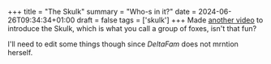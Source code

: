 +++
title = "The Skulk"
summary = "Who-s in it?"
date = 2024-06-26T09:34:34+01:00
draft = false
tags = ['skulk']
+++
Made [another video](https://www.youtube.com/watch?v=KnuusbZQ5GI) to introduce the Skulk, which is what you call a group of foxes, isn't that fun?

I'll need to edit some things though since *DeltaFam* does not mrntion herself.
